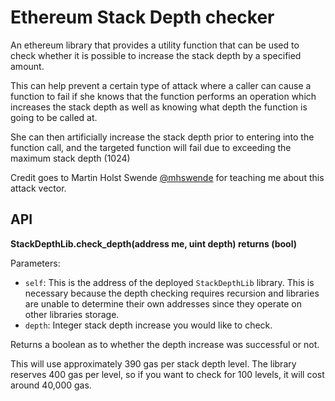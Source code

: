 # Ethereum Stack Depth checker

An ethereum library that provides a utility function that can be used to check
whether it is possible to increase the stack depth by a specified amount.

This can help prevent a certain type of attack where a caller can cause a
function to fail if she knows that the function performs an operation which
increases the stack depth as well as knowing what depth the function is going
to be called at.

She can then artificially increase the stack depth prior to entering into the
function call, and the targeted function will fail due to exceeding the maximum
stack depth (1024)

Credit goes to Martin Holst Swende [@mhswende](https://twitter.com/mhswende)
for teaching me about this attack vector.


## API

**StackDepthLib.check_depth(address me, uint depth) returns (bool)**

Parameters:

* `self`: This is the address of the deployed `StackDepthLib` library.  This is
  necessary because the depth checking requires recursion and libraries are
  unable to determine their own addresses since they operate on other libraries
  storage.
* `depth`: Integer stack depth increase you would like to check.

Returns a boolean as to whether the depth increase was successful or not.

This will use approximately 390 gas per stack depth level.  The library
reserves 400 gas per level, so if you want to check for 100 levels, it will
cost around 40,000 gas.
